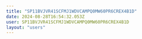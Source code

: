 ```yaml
---
title: "SP11BVJVR41SCFMJ1WDVCAMPQ0MW60PR6CREX4B1D"
date: 2024-08-28T16:54:32.053Z
user: SP11BVJVR41SCFMJ1WDVCAMPQ0MW60PR6CREX4B1D
layout: "users"
---
```

    